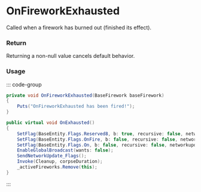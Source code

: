 # OnFireworkExhausted
<Badge type="info" text="Firework"/>[<Badge type="danger" text="Carbon Compatible"/>](https://github.com/CarbonCommunity/Carbon)[<Badge type="warning" text="Oxide Compatible"/>](https://github.com/OxideMod/Oxide.Rust)
Called when a firework has burned out (finished its effect).

### Return
Returning a non-null value cancels default behavior.

### Usage
::: code-group
```csharp [Example]
private void OnFireworkExhausted(BaseFirework baseFirework)
{
	Puts("OnFireworkExhausted has been fired!");
}
```
```csharp [Source — Assembly-CSharp @ BaseFirework]
public virtual void OnExhausted()
{
	SetFlag(BaseEntity.Flags.Reserved8, b: true, recursive: false, networkupdate: false);
	SetFlag(BaseEntity.Flags.OnFire, b: false, recursive: false, networkupdate: false);
	SetFlag(BaseEntity.Flags.On, b: false, recursive: false, networkupdate: false);
	EnableGlobalBroadcast(wants: false);
	SendNetworkUpdate_Flags();
	Invoke(Cleanup, corpseDuration);
	_activeFireworks.Remove(this);
}

```
:::
